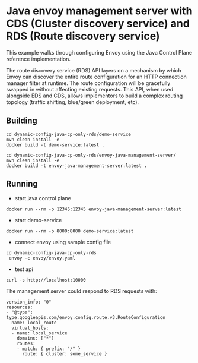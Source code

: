 # Java envoy management server with CDS (Cluster discovery service) and RDS (Route discovery service)
This example walks through configuring Envoy using the Java Control Plane reference implementation.

The route discovery service (RDS) API layers on a mechanism by which Envoy can discover the entire route configuration for an HTTP connection manager filter at runtime. The route configuration will be gracefully swapped in without affecting existing requests. This API, when used alongside EDS and CDS, allows implementors to build a complex routing topology (traffic shifting, blue/green deployment, etc).



## Building
```
cd dynamic-config-java-cp-only-rds/demo-service
mvn clean install -e
docker build -t demo-service:latest .

cd dynamic-config-java-cp-only-rds/envoy-java-management-server/
mvn clean install -e
docker build -t envoy-java-management-server:latest .

```

## Running
 * start java control plane
```
docker run --rm -p 12345:12345 envoy-java-management-server:latest
```
 *  start demo-service
 ```
docker run --rm -p 8000:8000 demo-service:latest
```
 * connect envoy using sample config file
```
cd dynamic-config-java-cp-only-rds
 envoy -c envoy/envoy.yaml
```
 * test api
```
curl -s http://localhost:10000
```

The management server could respond to RDS requests with:

```
version_info: "0"
resources:
- "@type": type.googleapis.com/envoy.config.route.v3.RouteConfiguration
  name: local_route
  virtual_hosts:
  - name: local_service
    domains: ["*"]
    routes:
    - match: { prefix: "/" }
      route: { cluster: some_service }
```